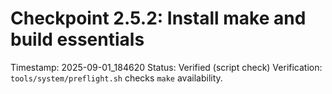 # Checkpoint 2.5.2: Install make and build essentials
Timestamp: 2025-09-01_184620
Status: Verified (script check)
Verification: `tools/system/preflight.sh` checks `make` availability.
